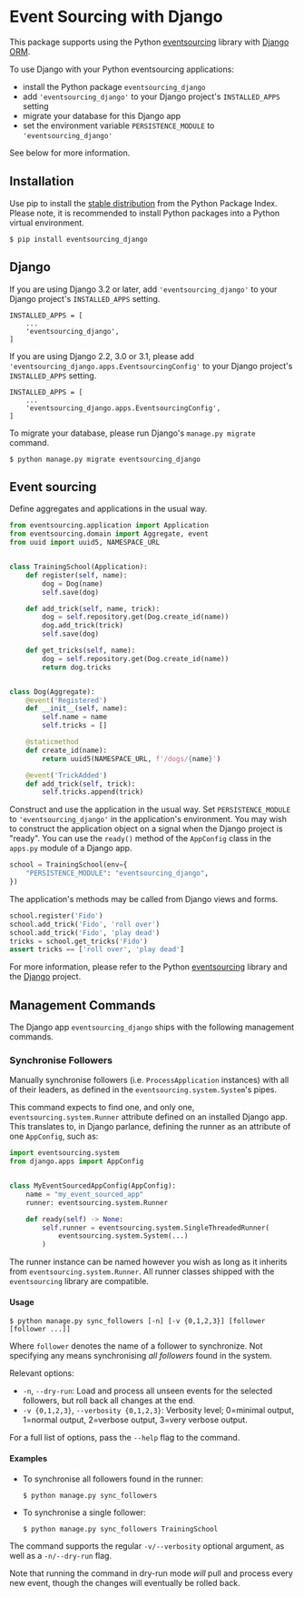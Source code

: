 # Event Sourcing with Django

This package supports using the Python
[eventsourcing](https://github.com/pyeventsourcing/eventsourcing) library
with [Django ORM](https://www.djangoproject.com/).

To use Django with your Python eventsourcing applications:
* install the Python package `eventsourcing_django`
* add `'eventsourcing_django'` to your Django project's `INSTALLED_APPS` setting
* migrate your database for this Django app
* set the environment variable `PERSISTENCE_MODULE` to `'eventsourcing_django'`

See below for more information.


## Installation

Use pip to install the [stable distribution](https://pypi.org/project/eventsourcing_django/)
from the Python Package Index. Please note, it is recommended to
install Python packages into a Python virtual environment.

    $ pip install eventsourcing_django


## Django

If you are using Django 3.2 or later, add `'eventsourcing_django'`
to your Django project's `INSTALLED_APPS` setting.

    INSTALLED_APPS = [
        ...
        'eventsourcing_django',
    ]

If you are using Django 2.2, 3.0 or 3.1, please add
`'eventsourcing_django.apps.EventsourcingConfig'` to your Django
project's `INSTALLED_APPS` setting.

    INSTALLED_APPS = [
        ...
        'eventsourcing_django.apps.EventsourcingConfig',
    ]


To migrate your database, please run Django's `manage.py migrate` command.

    $ python manage.py migrate eventsourcing_django


## Event sourcing

Define aggregates and applications in the usual way.

```python
from eventsourcing.application import Application
from eventsourcing.domain import Aggregate, event
from uuid import uuid5, NAMESPACE_URL


class TrainingSchool(Application):
    def register(self, name):
        dog = Dog(name)
        self.save(dog)

    def add_trick(self, name, trick):
        dog = self.repository.get(Dog.create_id(name))
        dog.add_trick(trick)
        self.save(dog)

    def get_tricks(self, name):
        dog = self.repository.get(Dog.create_id(name))
        return dog.tricks


class Dog(Aggregate):
    @event('Registered')
    def __init__(self, name):
        self.name = name
        self.tricks = []

    @staticmethod
    def create_id(name):
        return uuid5(NAMESPACE_URL, f'/dogs/{name}')

    @event('TrickAdded')
    def add_trick(self, trick):
        self.tricks.append(trick)
```
Construct and use the application in the usual way.
Set `PERSISTENCE_MODULE` to `'eventsourcing_django'`
in the application's environment.
You may wish to construct the application object on a signal
when the Django project is "ready". You can use the `ready()`
method of the `AppConfig` class in the `apps.py` module of a
Django app.

```python
school = TrainingSchool(env={
    "PERSISTENCE_MODULE": "eventsourcing_django",
})
```

The application's methods may be called from Django views and forms.

```python
school.register('Fido')
school.add_trick('Fido', 'roll over')
school.add_trick('Fido', 'play dead')
tricks = school.get_tricks('Fido')
assert tricks == ['roll over', 'play dead']
```

For more information, please refer to the Python
[eventsourcing](https://github.com/johnbywater/eventsourcing) library
and the [Django](https://www.djangoproject.com/) project.


## Management Commands

The Django app `eventsourcing_django` ships with the following management commands.

### Synchronise Followers

Manually synchronise followers (i.e. `ProcessApplication` instances) with all of their
leaders, as defined in the `eventsourcing.system.System`'s pipes.

This command expects to find one, and only one, `eventsourcing.system.Runner` attribute
defined on an installed Django app. This translates to, in Django parlance, defining the
runner as an attribute of one `AppConfig`, such as:

```python
import eventsourcing.system
from django.apps import AppConfig


class MyEventSourcedAppConfig(AppConfig):
    name = "my_event_sourced_app"
    runner: eventsourcing.system.Runner

    def ready(self) -> None:
        self.runner = eventsourcing.system.SingleThreadedRunner(
            eventsourcing.system.System(...)
        )
```

The runner instance can be named however you wish as long as it inherits from
`eventsourcing.system.Runner`. All runner classes shipped with the `eventsourcing`
library are compatible.

#### Usage

```shell
$ python manage.py sync_followers [-n] [-v {0,1,2,3}] [follower [follower ...]]
```

Where `follower` denotes the name of a follower to synchronize. Not specifying any means
synchronising *all followers* found in the system.

Relevant options:

  - `-n`, `--dry-run`: Load and process all unseen events for the selected followers,
    but roll back all changes at the end.
  - `-v {0,1,2,3}`, `--verbosity {0,1,2,3}`: Verbosity level; 0=minimal output, 1=normal
    output, 2=verbose output, 3=very verbose output.

For a full list of options, pass the `--help` flag to the command.

#### Examples

  - To synchronise all followers found in the runner:

      ```shell
      $ python manage.py sync_followers
      ```

  - To synchronise a single follower:

      ```shell
      $ python manage.py sync_followers TrainingSchool
      ```

The command supports the regular `-v/--verbosity` optional argument, as well as a
`-n/--dry-run` flag.

Note that running the command in dry-run mode *will* pull and process every new
event, though the changes will eventually be rolled back.

